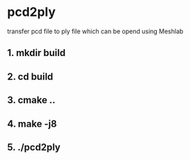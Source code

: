 # pcd2ply
transfer pcd file to ply file which can be opend using Meshlab

## 1. mkdir build
## 2. cd build
## 3. cmake ..
## 4. make -j8
## 5. ./pcd2ply
